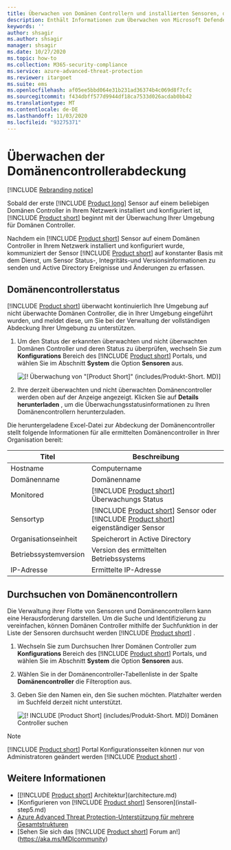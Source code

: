 ```yaml
---
title: Überwachen von Domänen Controllern und installierten Sensoren, die auf Ihren Domänen Controllern mit Microsoft Defender für Identity
description: Enthält Informationen zum Überwachen von Microsoft Defender für Identitäts Sensoren und Sensor Abdeckung mithilfe von Defender für die Identität.
keywords: ''
author: shsagir
ms.author: shsagir
manager: shsagir
ms.date: 10/27/2020
ms.topic: how-to
ms.collection: M365-security-compliance
ms.service: azure-advanced-threat-protection
ms.reviewer: itargoet
ms.suite: ems
ms.openlocfilehash: af05ee5bbd064e31b231ad36374b4c069d8f7cfc
ms.sourcegitcommit: f434dbff577d9944df18ca7533d026acdab0bb42
ms.translationtype: MT
ms.contentlocale: de-DE
ms.lasthandoff: 11/03/2020
ms.locfileid: "93275371"
---
```

# <a name="monitoring-your-domain-controller-coverage"></a>Überwachen der Domänencontrollerabdeckung

[!INCLUDE [Rebranding notice](includes/rebranding.md)]

Sobald der erste [!INCLUDE [Product long](includes/product-long.md)] Sensor auf einem beliebigen Domänen Controller in Ihrem Netzwerk installiert und konfiguriert ist, [!INCLUDE [Product short](includes/product-short.md)] beginnt mit der Überwachung Ihrer Umgebung für Domänen Controller.

Nachdem ein [!INCLUDE [Product short](includes/product-short.md)] Sensor auf einem Domänen Controller in Ihrem Netzwerk installiert und konfiguriert wurde, kommuniziert der Sensor [!INCLUDE [Product short](includes/product-short.md)] auf konstanter Basis mit dem Dienst, um Sensor Status-, Integritäts-und Versionsinformationen zu senden und Active Directory Ereignisse und Änderungen zu erfassen.

## <a name="domain-controller-status"></a>Domänencontrollerstatus

[!INCLUDE [Product short](includes/product-short.md)] überwacht kontinuierlich Ihre Umgebung auf nicht überwachte Domänen Controller, die in Ihrer Umgebung eingeführt wurden, und meldet diese, um Sie bei der Verwaltung der vollständigen Abdeckung Ihrer Umgebung zu unterstützen.

1. Um den Status der erkannten überwachten und nicht überwachten Domänen Controller und deren Status zu überprüfen, wechseln Sie zum **Konfigurations** Bereich des [!INCLUDE [Product short](includes/product-short.md)] Portals, und wählen Sie im Abschnitt **System** die Option **Sensoren** aus.

    ![[! Überwachung von "[Product Short]" (includes/Produkt-Short. MD)]](media/sensors-status-monitoring.png)

1. Ihre derzeit überwachten und nicht überwachten Domänencontroller werden oben auf der Anzeige angezeigt. Klicken Sie auf **Details herunterladen** , um die Überwachungsstatusinformationen zu Ihren Domänencontrollern herunterzuladen.

Die heruntergeladene Excel-Datei zur Abdeckung der Domänencontroller stellt folgende Informationen für alle ermittelten Domänencontroller in Ihrer Organisation bereit:

|Titel|Beschreibung|
|----|----|
|Hostname|Computername|
|Domänenname|Domänenname|
|Monitored|[!INCLUDE [Product short](includes/product-short.md)] Überwachungs Status|
|Sensortyp|[!INCLUDE [Product short](includes/product-short.md)] Sensor oder [!INCLUDE [Product short](includes/product-short.md)] eigenständiger Sensor|
|Organisationseinheit|Speicherort in Active Directory |
|Betriebssystemversion| Version des ermittelten Betriebssystems|
|IP-Adresse|Ermittelte IP-Adresse|

## <a name="search-domain-controllers"></a>Durchsuchen von Domänencontrollern

Die Verwaltung ihrer Flotte von Sensoren und Domänencontrollern kann eine Herausforderung darstellen. Um die Suche und Identifizierung zu vereinfachen, können Domänen Controller mithilfe der Suchfunktion in der Liste der Sensoren durchsucht werden [!INCLUDE [Product short](includes/product-short.md)] .

1. Wechseln Sie zum Durchsuchen Ihrer Domänen Controller zum **Konfigurations** Bereich des [!INCLUDE [Product short](includes/product-short.md)] Portals, und wählen Sie im Abschnitt **System** die Option **Sensoren** aus.
1. Wählen Sie in der Domänencontroller-Tabellenliste in der Spalte **Domänencontroller** die Filteroption aus.
1. Geben Sie den Namen ein, den Sie suchen möchten. Platzhalter werden im Suchfeld derzeit nicht unterstützt.

    ![[! INCLUDE [Product Short] (includes/Produkt-Short. MD)] Domänen Controller suchen](media/search-sensor.png)

> [!NOTE]
> [!INCLUDE [Product short](includes/product-short.md)] Portal Konfigurationsseiten können nur von Administratoren geändert werden [!INCLUDE [Product short](includes/product-short.md)] .

## <a name="see-also"></a>Weitere Informationen

- [[!INCLUDE [Product short](includes/product-short.md)] Architektur](architecture.md)
- [Konfigurieren von [!INCLUDE [Product short](includes/product-short.md)] Sensoren](install-step5.md)
- [Azure Advanced Threat Protection-Unterstützung für mehrere Gesamtstrukturen](multi-forest.md)
- [Sehen Sie sich das [!INCLUDE [Product short](includes/product-short.md)] Forum an!](https://aka.ms/MDIcommunity)
